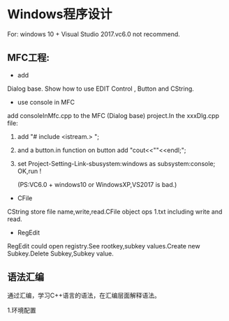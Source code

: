 #  Windows程序设计


For: windows 10 + Visual Studio 2017.vc6.0 not recommend. 


## MFC工程:

* add 

Dialog base. Show how to use EDIT Control , Button and CString.
 
* use console in MFC 

add consoleInMfc.cpp to the MFC (Dialog base) project.In the xxxDlg.cpp file:    
1. add "# include <istream.> ";   
2. and a button.in function on button add "cout<<""<<endl;";   
3. set Project-Setting-Link-sbusystem:windows as subsystem:console;   
OK,run !      

   (PS:VC6.0 + windows10 or WindowsXP,VS2017 is bad.)

* CFile

CString store file name,write,read.CFile object ops 1.txt including write and read.

* RegEdit

RegEdit could open registry.See rootkey,subkey values.Create new Subkey.Delete Subkey,Subkey value.  

## 语法汇编

通过汇编，学习C++语言的语法，在汇编层面解释语法。

1.环境配置
